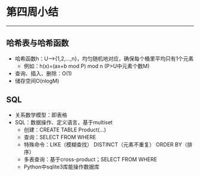 # 第四周小结
---
## 哈希表与哈希函数 
* 哈希函数h：U—>{1,2,...,n}，均匀随机地对应，确保每个桶里平均只有1个元素
	* 例如：h(x)=(ax+b mod P) mod n  (P>U中元素个数M) 
* 查询、插入、删除：O(1)
* 储存空间O(nlogM)
## SQL
* 关系数学模型：即表格
* SQL：数据操作、定义语言，基于multiset
  * 创建：CREATE TABLE Product(...)
  * 查询：SELECT FROM WHERE
  * 特殊命令：LIKE（模糊查找） DISTINCT（元素不重复） ORDER BY（排序）
  * 多表查询：基于cross-product；SELECT FROM WHERE
  * Python中sqlite3库能操作数据库